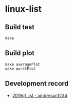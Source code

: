 # linux-list

## Build test
```
make
```

## Build plot
```
make averagePlot
make worstPlot
```

## Development record
+ [2019q1 list - ambersun1234](https://hackmd.io/4-Bl2yM7TFGEr-rtBevD1g?both)
